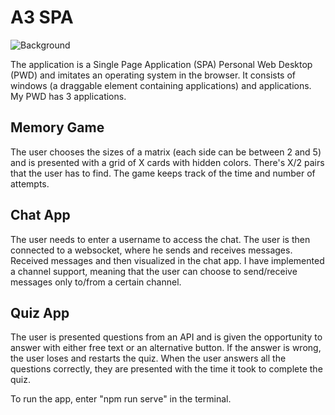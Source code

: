 # A3 SPA

![Background](readme_img/BackgroundImage.png)

The application is a Single Page Application (SPA) Personal Web Desktop (PWD) and imitates an operating system in the browser. It consists of windows (a draggable element containing applications) and applications. My PWD has 3 applications.

## Memory Game
The user chooses the sizes of a matrix (each side can be between 2 and 5) and is presented with a grid of X cards with hidden colors. There's X/2 pairs that the user has to find. The game keeps track of the time and number of attempts.

## Chat App
The user needs to enter a username to access the chat. The user is then connected to a websocket, where he sends and receives messages. Received messages and then visualized in the chat app. I have implemented a channel support, meaning that the user can choose to send/receive messages only to/from a certain channel.

## Quiz App
The user is presented questions from an API and is given the opportunity to answer with either free text or an alternative button. If the answer is wrong, the user loses and restarts the quiz. When the user answers all the questions correctly, they are presented with the time it took to complete the quiz.

To run the app, enter "npm run serve" in the terminal.